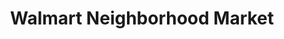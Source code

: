 ---
title: "Walmart Neighborhood Market"
url: /cary/walmart-neighborhood-market-nc-highway-55/
shop: Supermarkt
---